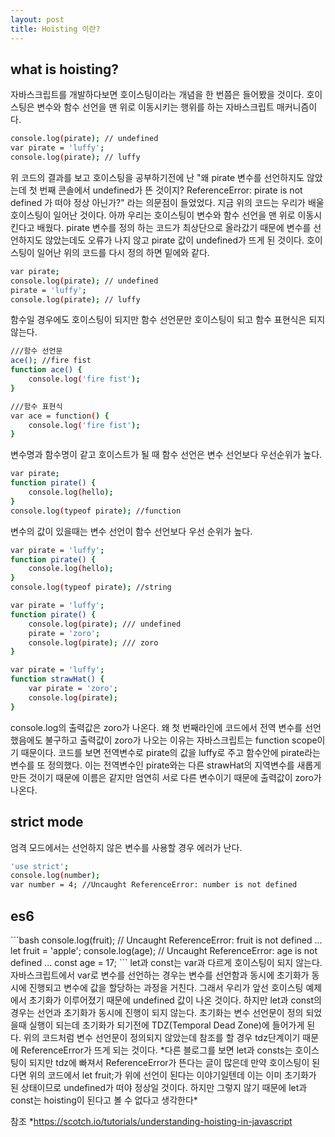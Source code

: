 ```yaml
---
layout: post
title: Hoisting 이란?
---
```


<h2>what is hoisting?</h2>

자바스크립트를 개발하다보면 호이스팅이라는 개념을 한 번쯤은 들어봤을 것이다. 호이스팅은 변수와 함수 선언을 맨 위로 이동시키는 행위를 하는 자바스크립트 매커니즘이다.
```bash
console.log(pirate); // undefined
var pirate = 'luffy';
console.log(pirate); // luffy
```
위 코드의 결과를 보고 호이스팅을 공부하기전에 난 "왜 pirate 변수를 선언하지도 않았는데 첫 번째 콘솔에서 undefined가 뜬 것이지? ReferenceError: pirate is not defined 가 떠야 정상 아닌가?" 라는 의문점이 들었었다.
지금 위의 코드는 우리가 배울 호이스팅이 일어난 것이다.
아까 우리는 호이스팅이 변수와 함수 선언을 맨 위로 이동시킨다고 배웠다. pirate 변수를 정의 하는 코드가 최상단으로 올라갔기 때문에 변수를 선언하지도 않았는데도 오류가 나지 않고 pirate 값이 undefined가 뜨게 된 것이다.
호이스팅이 일어난 위의 코드를 다시 정의 하면 밑에와 같다.
```bash
var pirate;
console.log(pirate); // undefined
pirate = 'luffy';
console.log(pirate); // luffy
```
함수일 경우에도 호이스팅이 되지만 함수 선언문만 호이스팅이 되고 함수 표현식은 되지 않는다.
```bash
///함수 선언문
ace(); //fire fist
function ace() {
    console.log('fire fist');
}
```

```bash
///함수 표현식
var ace = function() {
    console.log('fire fist');
}
```

변수명과 함수명이 같고 호이스트가 될 때 함수 선언은 변수 선언보다 우선순위가 높다.
```bash
var pirate;
function pirate() {
    console.log(hello);
}
console.log(typeof pirate); //function
```

변수의 값이 있을때는 변수 선언이 함수 선언보다 우선 순위가 높다.

```bash
var pirate = 'luffy';
function pirate() {
    console.log(hello);
}
console.log(typeof pirate); //string
```

```bash
var pirate = 'luffy';
function pirate() {
    console.log(pirate); /// undefined
    pirate = 'zoro';
    console.log(pirate); /// zoro
}
```

```bash
var pirate = 'luffy';
function strawHat() {
    var pirate = 'zoro';
    console.log(pirate);
}
```

console.log의 출력값은 zoro가 나온다. 왜 첫 번째라인에 코드에서 전역 변수를 선언 했음에도 불구하고 출력값이 zoro가 나오는 이유는 자바스크립트는 function scope이기 때문이다.
코드를 보면 전역변수로 pirate의 값을 luffy로 주고 함수안에 pirate라는 변수를 또 정의했다.  이는 전역변수인 pirate와는 다른 strawHat의 지역변수를 새롭게 만든 것이기 때문에
이름은 같지만 엄연히 서로 다른 변수이기 때문에 출력값이 zoro가 나온다.

<h2>strict mode</h2>
엄격 모드에서는 선언하지 않은 변수를 사용할 경우 에러가 난다.

```bash
'use strict';
console.log(number);
var number = 4; //Uncaught ReferenceError: number is not defined
```
<h2>es6</h2>
```bash
console.log(fruit); // Uncaught ReferenceError: fruit is not defined ...
let fruit = 'apple';
console.log(age); // Uncaught ReferenceError: age is not defined ...
const age = 17;
```
let과 const는 var과 다르게 호이스팅이 되지 않는다.
자바스크립트에서 var로 변수를 선언하는 경우는 변수를 선언함과 동시에 초기화가 동시에 진행되고 변수에 값을 할당하는 과정을 거친다.   그래서 우리가 앞선 호이스팅 예제에서 초기화가 이루어졌기 때문에 undefined 값이 나온 것이다.
하지만 let과 const의 경우는 선언과 초기화가 동시에 진행이 되지 않는다.  초기화는 변수 선언문이 정의 되었을때 실행이 되는데 초기화가 되기전에 TDZ(Temporal Dead Zone)에 들어가게 된다.  위의 코드처럼 변수 선언문이 정의되지 않았는데 참조를 할 경우
tdz단계이기 때문에 ReferenceError가 뜨게 되는 것이다.
*다른 블로그를 보면 let과 consts는 호이스팅이 되지만 tdz에 빠져서 ReferenceError가 뜬다는 글이 많은데 만약 호이스팅이 된다면 위의 코드에서 let fruit;가 위에 선언이 된다는 이야기일텐데 이는 이미 초기화가 된 상태이므로 undefined가 떠야 정상일 것이다. 하지만 그렇지 않기 때문에 let과 const는 hoisting이 된다고 볼 수 없다고 생각한다*

참조
*https://scotch.io/tutorials/understanding-hoisting-in-javascript